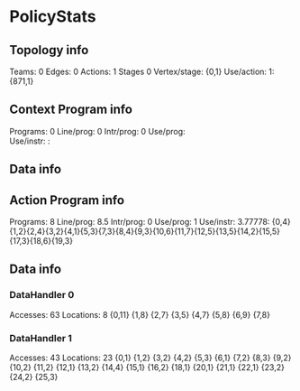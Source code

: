 # PolicyStats
## Topology info
Teams:		0
Edges:		0
Actions:	1
Stages		0
Vertex/stage:	{0,1} 
Use/action:	1: {871,1} 

## Context Program info
Programs:	0
Line/prog:	0
Intr/prog:	0
Use/prog:	
Use/instr:	: 

## Data info



## Action Program info
Programs:	8
Line/prog:	8.5
Intr/prog:	0
Use/prog:	1
Use/instr:	3.77778: {0,4}{1,2}{2,4}{3,2}{4,1}{5,3}{7,3}{8,4}{9,3}{10,6}{11,7}{12,5}{13,5}{14,2}{15,5}{17,3}{18,6}{19,3}

## Data info

### DataHandler 0
Accesses:	63
Locations:	8
{0,11} {1,8} {2,7} {3,5} {4,7} {5,8} {6,9} {7,8} 

### DataHandler 1
Accesses:	43
Locations:	23
{0,1} {1,2} {3,2} {4,2} {5,3} {6,1} {7,2} {8,3} {9,2} {10,2} {11,2} {12,1} {13,2} {14,4} {15,1} {16,2} {18,1} {20,1} {21,1} {22,1} {23,2} {24,2} {25,3} 
